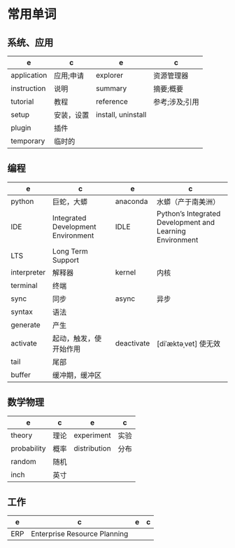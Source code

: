 # 常用单词

## 系统、应用

e | c | e | c
-|-|-|-
application | 应用;申请 | explorer | 资源管理器
instruction | 说明 | summary | 摘要;概要
tutorial | 教程 | reference | 参考;涉及;引用
setup | 安装，设置 | install, uninstall
plugin | 插件
temporary | 临时的

## 编程

e | c | e | c
-|-|-|-
python | 巨蛇，大蟒 | anaconda | 水蟒（产于南美洲）
IDE | Integrated Development Environment | IDLE | Python’s Integrated Development and Learning Environment
LTS | Long Term Support
interpreter | 解释器 | kernel | 内核
terminal | 终端
sync| 同步 | async | 异步
syntax | 语法
generate | 产生
activate | 起动，触发，使开始作用 | deactivate | [diˈæktəˌvet] 使无效
tail | 尾部
buffer | 缓冲期，缓冲区

## 数学物理

e | c | e | c
-|-|-|-
theory | 理论 | experiment | 实验
probability | 概率 | distribution | 分布
random | 随机
inch | 英寸

## 工作

e | c | e | c
-|-|-|-
ERP | Enterprise Resource Planning